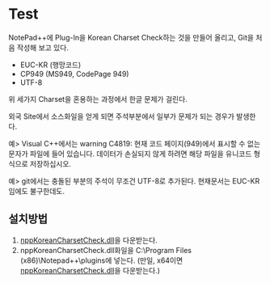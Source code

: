 # Test
NotePad++에 Plug-In을 Korean Charset Check하는 것을 만들어 올리고, Git을 처음 작성해 보고 있다.

- EUC-KR (행망코드)
- CP949 (MS949, CodePage 949)
- UTF-8

위 세가지 Charset을 혼용하는 과정에서 한글 문제가 걸린다.

외국 Site에서 소스화일을 얻게 되면 주석부분에서 일부가 문제가 되는 경우가 발생한다.

예> Visual C++에서는  warning C4819: 현재 코드 페이지(949)에서 표시할 수 없는 문자가 파일에 들어 있습니다. 데이터가 손실되지 않게 하려면 해당 파일을 유니코드 형식으로 저장하십시오.

예> git에서는 충돌된 부분의 주석이 무조건 UTF-8로 추가된다. 현재문서는 EUC-KR임에도 불구한데도.

설치방법
---------------------------------------
1. [nppKoreanCharsetCheck.dll](./bin/nppKoreanCharsetCheck.dll)을 다운받는다.
2. nppKoreanCharsetCheck.dll화일을 C:\Program Files (x86)\Notepad++\plugins에 넣는다.
   (만일, x64이면 [nppKoreanCharsetCheck.dll](./bin64/nppKoreanCharsetCheck.dll)을 다운받는다.)